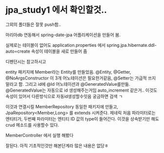 # jpa_study1 에서 확인할것..
그외의 폴더들은 잘못 push함..

마리아db 연동해서 spring-date-jpa 어플리케이션을 만들어 봄.

실제로는 테이블이 없어도 
application.properties 에서 spring.jpa.hibernate.ddl-auto=create 속성이 테이블을 새로 만들어 줌

디펜던시는 참고하시고 

entity 패키지에 Member라는 Entity를 만들었음.
@Entity, @Getter, @NoArgsConstructor  이 3개 어노테이션은 필요한거같음, @Setter는 가급적 쓰지 말라고 함.
그리고 id에 @Id 어노테이션과 @GeneratedValue를만듦.
@GeneratedValue는 자동으로 id 생성해주는거임 auto_increment 같은거.. 이것도 속성이 있어서 다른방식으로 자동id생성할수잇음 궁금하면 검색 ㄱ

이것과 연결시킬 MemberRepository 동일한 패키지에 만들고,
JpaRepository<Member,Long> 를 extends 시켜준다. 
제네릭 처음 파라미터로는 엔티티가, 두번째 파라미터는 엔티티 ID 값의 type이 들어간다.
이것을 상속받기만 해도 crud 메소드를 사용할수 있다. 

MemberController 에서 실행 해봤다


잘된다. 아직 기초적인것만 해본단계라 많은 내용은 없당ㅎ





